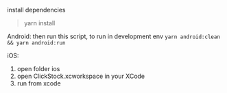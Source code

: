install dependencies

> yarn install

Android:
then run this script, to run in development env
`yarn android:clean && yarn android:run`

iOS:

1. open folder ios
2. open ClickStock.xcworkspace in your XCode
3. run from xcode
